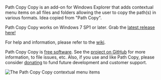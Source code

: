 Path Copy Copy is an add-on for Windows Explorer that adds contextual menu items on all files and folders allowing the user to copy the path(s) in various formats. Idea copied from "Path Copy".

Path Copy Copy works on Windows 7 SP1 or later. Grab the [latest release here!](https://github.com/clechasseur/pathcopycopy/releases/latest)


For help and information, please refer to the [wiki](https://github.com/clechasseur/pathcopycopy/wiki).

Path Copy Copy is [free software](https://github.com/clechasseur/pathcopycopy/blob/default/LICENSE). See the [project on GitHub](https://github.com/clechasseur/pathcopycopy) for more information, to file issues, etc. Also, if you use and like Path Copy, please consider [donating](https://www.paypal.com/cgi-bin/webscr?cmd=_donations&business=LM5B9WNTH4KN4&lc=CA&item_name=Charles%20Lechasseur&item_number=PathCopyCopy&currency_code=CAD&bn=PP%2dDonationsBF%3abtn_donateCC_LG%2egif%3aNonHosted) to fund future development and customer support.

![The Path Copy Copy contextual menu items](https://raw.githubusercontent.com/clechasseur/pathcopycopy/default/screenshots/PCC_ContextMenu_wiki.png)
